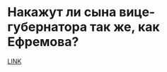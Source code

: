 # Накажут ли сына вице-губернатора так же, как Ефремова?



[LINK](https://varlamov.ru/4032974.html)
